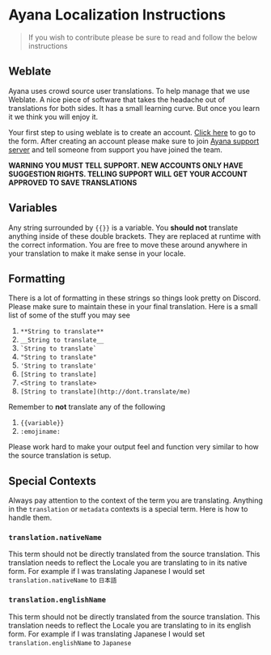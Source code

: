 # Ayana Localization Instructions
> If you wish to contribute please be sure to read and follow the below instructions

## Weblate
Ayana uses crowd source user translations. To help manage that we use Weblate. A nice
piece of software that takes the headache out of translations for both sides.
It has a small learning curve. But once you learn it we think you will enjoy it.

Your first step to using weblate is to create an account. [Click here](https://weblate.ayana.io/accounts/register/)
to go to the form. After creating an account please make sure to join [Ayana support server](https://ayana.io/support)
and tell someone from support you have joined the team.

**WARNING YOU MUST TELL SUPPORT. NEW ACCOUNTS ONLY HAVE SUGGESTION RIGHTS. TELLING SUPPORT WILL GET YOUR ACCOUNT APPROVED TO SAVE TRANSLATIONS**

## Variables
Any string surrounded by `{{}}` is a variable. You **should not** translate anything
inside of these double brackets. They are replaced at runtime with the correct information.
You are free to move these around anywhere in your translation to make it make sense in
your locale.

## Formatting
There is a lot of formatting in these strings so things look pretty on Discord. Please
make sure to maintain these in your final translation. Here is a small list of some
of the stuff you may see
1. `**String to translate**`
2. `__String to translate__`
3. `` `String to translate` ``
4. `"String to translate"`
5. `'String to translate'`
6. `[String to translate]`
7. `<String to translate>`
8. `[String to translate](http://dont.translate/me)`

Remember to **not** translate any of the following
1. `{{variable}}`
2. `:emojiname:`


Please work hard to make your output feel and function very similar to how the source
translation is setup.

## Special Contexts
Always pay attention to the context of the term you are translating. Anything in
the `translation` or `metadata` contexts is a special term. Here is how to handle
them.

### `translation.nativeName`
This term should not be directly translated from the source translation. This translation
needs to reflect the Locale you are translating to in its native form. For example
if I was translating Japanese I would set `translation.nativeName` to `日本語`

### `translation.englishName`
This term should not be directly translated from the source translation. This translation
needs to reflect the Locale you are translating to in its english form. For example
if I was translating Japanese I would set `translation.englishName` to `Japanese`